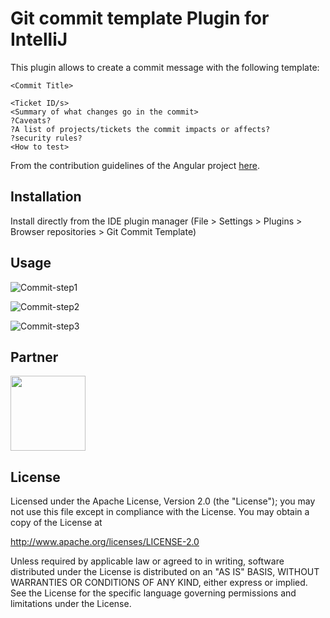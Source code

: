 # Git commit template Plugin for IntelliJ

This plugin allows to create a commit message with the following template:

```
<Commit Title>

<Ticket ID/s>
<Summary of what changes go in the commit>
?Caveats?
?A list of projects/tickets the commit impacts or affects?
?security rules?
<How to test>

```

From the contribution guidelines of the Angular project [here](https://github.com/angular/angular.js/blob/master/CONTRIBUTING.md#commit-message-format).

## Installation

Install directly from the IDE plugin manager (File > Settings > Plugins > Browser repositories > Git Commit Template)

## Usage

![Commit-step1](static/commit-template-1.png)

![Commit-step2](static/commit-template-2.png)

![Commit-step3](static/commit-template-3.png)

## Partner

<img src="static/lm.jpg" alias="Leroy Merlin" width="120" height="120">

## License

Licensed under the Apache License, Version 2.0 (the "License");
you may not use this file except in compliance with the License.
You may obtain a copy of the License at

   http://www.apache.org/licenses/LICENSE-2.0

Unless required by applicable law or agreed to in writing, software
distributed under the License is distributed on an "AS IS" BASIS,
WITHOUT WARRANTIES OR CONDITIONS OF ANY KIND, either express or implied.
See the License for the specific language governing permissions and
limitations under the License.
